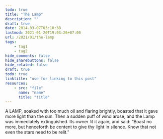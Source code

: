 ```yaml
---
todo: true
title: "The Lamp"
description: ""
draft: true
date: 2014-03-07T03:10:38
lastmod: 2021-01-20T19:03:26+07:00
url: /2021/01/the-lamp
tags:
    - tag1
    - tag2
hide_comments: false
hide_sharebuttons: false
hide_related: false
draft: true
todo: true
linktitle: "use for linking to this post"
resources:
    - src: "file"
      name: "name"
      title: "title"
---
```

A LAMP, soaked with too much oil and flaring brightly, boasted that it gave more light than the sun. Then a sudden puff of wind arose, and the Lamp was immediately extinguished. Its owner lit it again, and said: “Boast no more, but henceforth be content to give thy light in silence. Know that not even the stars need to be relit.”

